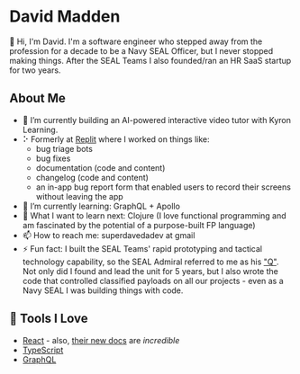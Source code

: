 # David Madden

👋 Hi, I'm David.
I'm a software engineer who stepped away from the profession for a decade to be a Navy SEAL Officer, but I never stopped making things. After the SEAL Teams I also founded/ran an HR SaaS startup for two years.<br>

## About Me

- 🔭 I’m currently building an AI-powered interactive video tutor with Kyron Learning.
- ⠕ Formerly at [Replit](www.replit.com) where I worked on things like:
  - bug triage bots
  - bug fixes
  - documentation (code and content)
  - changelog (code and content)
  - an in-app bug report form that enabled users to record their screens without leaving the app
- 🌱 I’m currently learning: GraphQL + Apollo
- 🤔 What I want to learn next: Clojure (I love functional programming and am fascinated by the potential of a purpose-built FP language)
- 📫 How to reach me: superdavedadev at gmail
- ⚡ Fun fact: I built the SEAL Teams' rapid prototyping and tactical technology capability, so the SEAL Admiral referred to me as his ["Q"](https://en.wikipedia.org/wiki/Q_(James_Bond)). Not only did I found and lead the unit for 5 years, but I also wrote the code that controlled classified payloads on all our projects - even as a Navy SEAL I was building things with code.


## 🔧 Tools I Love

- [React](https://reactjs.org/) - also, [their new docs](https://beta.reactjs.org/) are *incredible*
- [TypeScript](https://www.typescriptlang.org/)
- [GraphQL](https://graphql.org)
